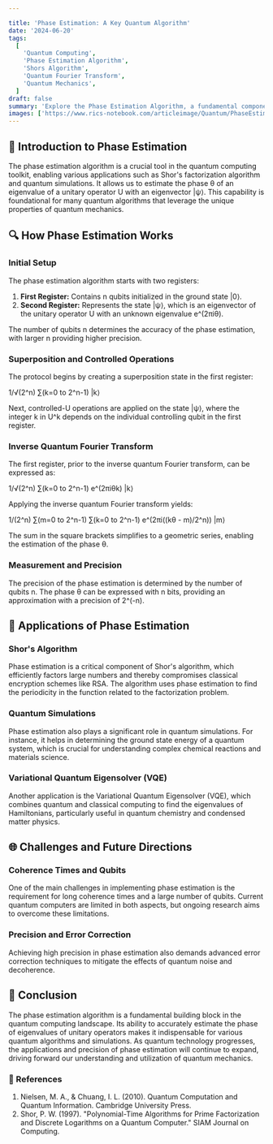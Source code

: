 ```yaml
---

title: 'Phase Estimation: A Key Quantum Algorithm'
date: '2024-06-20'
tags:
  [
    'Quantum Computing',
    'Phase Estimation Algorithm',
    'Shors Algorithm',
    'Quantum Fourier Transform',
    'Quantum Mechanics',
  ]
draft: false
summary: 'Explore the Phase Estimation Algorithm, a fundamental component in quantum computing. Understand its role in algorithms like Shors factorization and its significance in quantum simulations.'
images: ['https://www.rics-notebook.com/articleimage/Quantum/PhaseEstimation.webp']
---
```


## 🌌 Introduction to Phase Estimation

The phase estimation algorithm is a crucial tool in the quantum computing toolkit, enabling various applications such as Shor's factorization algorithm and quantum simulations. It allows us to estimate the phase θ of an eigenvalue of a unitary operator U with an eigenvector |ψ⟩. This capability is foundational for many quantum algorithms that leverage the unique properties of quantum mechanics.

## 🔍 How Phase Estimation Works

### Initial Setup

The phase estimation algorithm starts with two registers:
1. **First Register:** Contains n qubits initialized in the ground state |0⟩.
2. **Second Register:** Represents the state |ψ⟩, which is an eigenvector of the unitary operator U with an unknown eigenvalue e^(2πiθ).

The number of qubits n determines the accuracy of the phase estimation, with larger n providing higher precision.

### Superposition and Controlled Operations

The protocol begins by creating a superposition state in the first register:

1/√(2^n) ∑(k=0 to 2^n-1) |k⟩

Next, controlled-U operations are applied on the state |ψ⟩, where the integer k in U^k depends on the individual controlling qubit in the first register.

### Inverse Quantum Fourier Transform

The first register, prior to the inverse quantum Fourier transform, can be expressed as:

1/√(2^n) ∑(k=0 to 2^n-1) e^(2πiθk) |k⟩

Applying the inverse quantum Fourier transform yields:

1/(2^n) ∑(m=0 to 2^n-1) ∑(k=0 to 2^n-1) e^(2πi((kθ - m)/2^n)) |m⟩

The sum in the square brackets simplifies to a geometric series, enabling the estimation of the phase θ.

### Measurement and Precision

The precision of the phase estimation is determined by the number of qubits n. The phase θ can be expressed with n bits, providing an approximation with a precision of 2^(-n).

## 🌟 Applications of Phase Estimation

### Shor's Algorithm

Phase estimation is a critical component of Shor's algorithm, which efficiently factors large numbers and thereby compromises classical encryption schemes like RSA. The algorithm uses phase estimation to find the periodicity in the function related to the factorization problem.

### Quantum Simulations

Phase estimation also plays a significant role in quantum simulations. For instance, it helps in determining the ground state energy of a quantum system, which is crucial for understanding complex chemical reactions and materials science.

### Variational Quantum Eigensolver (VQE)

Another application is the Variational Quantum Eigensolver (VQE), which combines quantum and classical computing to find the eigenvalues of Hamiltonians, particularly useful in quantum chemistry and condensed matter physics.

## 🌐 Challenges and Future Directions

### Coherence Times and Qubits

One of the main challenges in implementing phase estimation is the requirement for long coherence times and a large number of qubits. Current quantum computers are limited in both aspects, but ongoing research aims to overcome these limitations.

### Precision and Error Correction

Achieving high precision in phase estimation also demands advanced error correction techniques to mitigate the effects of quantum noise and decoherence.

## 📜 Conclusion

The phase estimation algorithm is a fundamental building block in the quantum computing landscape. Its ability to accurately estimate the phase of eigenvalues of unitary operators makes it indispensable for various quantum algorithms and simulations. As quantum technology progresses, the applications and precision of phase estimation will continue to expand, driving forward our understanding and utilization of quantum mechanics.

### 📜 References

1. Nielsen, M. A., & Chuang, I. L. (2010). Quantum Computation and Quantum Information. Cambridge University Press.
2. Shor, P. W. (1997). "Polynomial-Time Algorithms for Prime Factorization and Discrete Logarithms on a Quantum Computer." SIAM Journal on Computing.